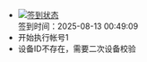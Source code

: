 - [![签到状态](https://github.com/p7wm/Cloud189-Actions/actions/workflows/main.yml/badge.svg?branch=main)](https://github.com/p7wm/Cloud189-Actions/actions/workflows/main.yml) <br> 签到时间：2025-08-13 00:49:09
- 开始执行帐号1
- 设备ID不存在，需要二次设备校验
